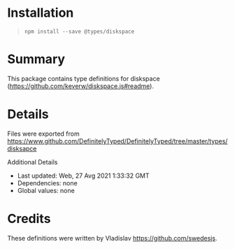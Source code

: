 # Installation

> `npm install --save @types/diskspace`

# Summary

This package contains type definitions for diskspace (https://github.com/keverw/diskspace.js#readme).

# Details

Files were exported from https://www.github.com/DefinitelyTyped/DefinitelyTyped/tree/master/types/disksapce

Additional Details

- Last updated: Web, 27 Avg 2021 1:33:32 GMT
- Dependencies: none
- Global values: none

# Credits

These definitions were written by Vladislav <https://github.com/swedesjs>.
